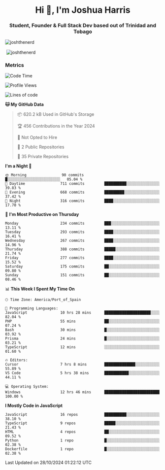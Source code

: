 <h1 align="center">Hi 👋, I'm Joshua Harris</h1>
<h3 align="center">Student, Founder & Full Stack Dev based out of Trinidad and Tobago</h3>

<p align="left"> <img src="https://komarev.com/ghpvc/?username=JoshTheDeveloperr" alt="joshthenerd" /> </p>

<p>&nbsp;<img align="center" src="https://github-readme-stats.vercel.app/api?username=JoshTheDeveloperr&show_icons=true&count_private=true" alt="joshthenerd" /></p>

### Metrics

<!--START_SECTION:waka-->
![Code Time](http://img.shields.io/badge/Code%20Time-1%2C000%20hrs%209%20mins-blue)

![Profile Views](http://img.shields.io/badge/Profile%20Views-0-blue)

![Lines of code](https://img.shields.io/badge/From%20Hello%20World%20I%27ve%20Written-3.6%20million%20lines%20of%20code-blue)

**🐱 My GitHub Data** 

> 📦 620.2 kB Used in GitHub's Storage 
 > 
> 🏆 456 Contributions in the Year 2024
 > 
> 🚫 Not Opted to Hire
 > 
> 📜 2 Public Repositories 
 > 
> 🔑 35 Private Repositories 
 > 
**I'm a Night 🦉** 

```text
🌞 Morning                90 commits          █░░░░░░░░░░░░░░░░░░░░░░░░   05.04 % 
🌆 Daytime                711 commits         ██████████░░░░░░░░░░░░░░░   39.83 % 
🌃 Evening                668 commits         █████████░░░░░░░░░░░░░░░░   37.42 % 
🌙 Night                  316 commits         ████░░░░░░░░░░░░░░░░░░░░░   17.70 % 
```
📅 **I'm Most Productive on Thursday** 

```text
Monday                   234 commits         ███░░░░░░░░░░░░░░░░░░░░░░   13.11 % 
Tuesday                  293 commits         ████░░░░░░░░░░░░░░░░░░░░░   16.41 % 
Wednesday                267 commits         ████░░░░░░░░░░░░░░░░░░░░░   14.96 % 
Thursday                 388 commits         █████░░░░░░░░░░░░░░░░░░░░   21.74 % 
Friday                   277 commits         ████░░░░░░░░░░░░░░░░░░░░░   15.52 % 
Saturday                 175 commits         ██░░░░░░░░░░░░░░░░░░░░░░░   09.80 % 
Sunday                   151 commits         ██░░░░░░░░░░░░░░░░░░░░░░░   08.46 % 
```


📊 **This Week I Spent My Time On** 

```text
🕑︎ Time Zone: America/Port_of_Spain

💬 Programming Languages: 
JavaScript               10 hrs 28 mins      █████████████████████░░░░   82.04 % 
PHP                      55 mins             ██░░░░░░░░░░░░░░░░░░░░░░░   07.24 % 
Bash                     30 mins             █░░░░░░░░░░░░░░░░░░░░░░░░   03.92 % 
Prisma                   24 mins             █░░░░░░░░░░░░░░░░░░░░░░░░   03.21 % 
TypeScript               12 mins             ░░░░░░░░░░░░░░░░░░░░░░░░░   01.60 % 

🔥 Editors: 
Cursor                   7 hrs 8 mins        ██████████████░░░░░░░░░░░   55.89 % 
VS Code                  5 hrs 38 mins       ███████████░░░░░░░░░░░░░░   44.11 % 

💻 Operating System: 
Windows                  12 hrs 46 mins      █████████████████████████   100.00 % 
```

**I Mostly Code in JavaScript** 

```text
JavaScript               16 repos            ██████████░░░░░░░░░░░░░░░   38.10 % 
TypeScript               9 repos             █████░░░░░░░░░░░░░░░░░░░░   21.43 % 
HTML                     4 repos             ██░░░░░░░░░░░░░░░░░░░░░░░   09.52 % 
Python                   1 repo              █░░░░░░░░░░░░░░░░░░░░░░░░   02.38 % 
Dockerfile               1 repo              █░░░░░░░░░░░░░░░░░░░░░░░░   02.38 % 
```




 Last Updated on 28/10/2024 01:22:12 UTC
<!--END_SECTION:waka-->
